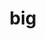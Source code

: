 ---
category: 3-letters
denotation: null
name: big
reference_link: https://www.etymonline.com/word/big
root_language: null
root_name: null
title: big
type: free
word_sums:
- respelling: big
  sum: 'Big + '
---